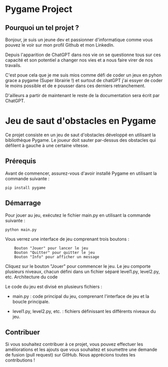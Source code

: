 # Pygame Project

## Pourquoi un tel projet ?

Bonjour, je suis un jeune dev et passionner d'informatique comme vous pouvez le voir sur mon profil Github et mon LinkedIn.

Depuis l'apparition de ChatGPT dans nos vie on se questionne tous sur ces capacité et son potentiel a changer nos vies et a nous faire virer de nos travails. 

C'est poue cela que je me suis mios comme défi de coder un jeux en pyhon grace a pygame (Super librairie !) et surtout de chatGPT j'ai essyer de coder le moins possible et de e pousser dans ces derniers retranchement.

D'ailleurs a partir de maintenant le reste de la documentation sera écrit par ChatGPT.

# Jeu de saut d'obstacles en Pygame

Ce projet consiste en un jeu de saut d'obstacles développé en utilisant la bibliothèque Pygame. Le joueur doit sauter par-dessus des obstacles qui défilent à gauche à une certaine vitesse.

## Prérequis

Avant de commencer, assurez-vous d'avoir installé Pygame en utilisant la commande suivante :

```
pip install pygame
```
## Démarrage

Pour jouer au jeu, exécutez le fichier main.py en utilisant la commande suivante :

```
python main.py
```
Vous verrez une interface de jeu comprenant trois boutons :
```
    Bouton "Jouer" pour lancer le jeu
    Bouton "Quitter" pour quitter le jeu
    Bouton "Info" pour afficher un message
```
Cliquez sur le bouton "Jouer" pour commencer le jeu. Le jeu comporte plusieurs niveaux, chacun défini dans un fichier séparé level1.py, level2.py, etc.
Architecture du code

Le code du jeu est divisé en plusieurs fichiers :

- main.py : code principal du jeu, comprenant l'interface de jeu et la boucle principale.
    
- level1.py, level2.py, etc. : fichiers définissant les différents niveaux du jeu.

## Contribuer

Si vous souhaitez contribuer à ce projet, vous pouvez effectuer les améliorations et les ajouts que vous souhaitez et soumettre une demande de fusion (pull request) sur GitHub. Nous apprécions toutes les contributions !